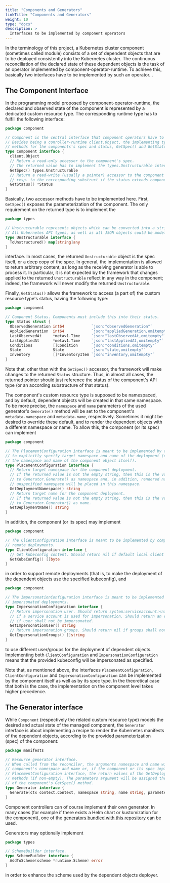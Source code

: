 ```yaml
---
title: "Components and Generators"
linkTitle: "Components and Generators"
weight: 10
type: "docs"
description: >
  Interfaces to be implemented by component operators
---
```


In the terminology of this project, a Kubernetes cluster component (sometimes called module) consists of a set of dependent objects that are to be
deployed consistently into the Kubernetes cluster. The continuous reconciliation of the declared state of these dependent objects is the task of an operator
implemented by component-operator-runtime. To achieve this, basically two interfaces have to be implemented by such an operator...

## The Component Interface

In the programming model proposed by component-operator-runtime, the declared and observed state of the component is represented by a dedicated custom resource type. The corresponding runtime type has to fulfill the following interface:

```go
package component

// Component is the central interface that component operators have to implement.
// Besides being a conroller-runtime client.Object, the implementing type has to expose accessor
// methods for the components's spec and status, GetSpec() and GetStatus().
type Component interface {
  client.Object
  // Return a read-only accessor to the component's spec.
  // The returned value has to implement the types.Unstructurable interface.
  GetSpec() types.Unstructurable
  // Return a read-write (usually a pointer) accessor to the component's status,
  // resp. to the corresponding substruct if the status extends component.Status.
  GetStatus() *Status
}
```

Basically, two accessor methods have to be implemented here. First, `GetSpec()` exposes the parameterization of the component.
The only requirement on the returned type is to implement the

```go
package types

// Unstructurable represents objects which can be converted into a string-keyed map.
// All Kubernetes API types, as well as all JSON objects could be modelled as Unstructurable objects.
type Unstructurable interface {
  ToUnstructured() map[string]any
}
```

interface. In most cases, the returned `Unstructurable` object is the spec itself, or a deep copy of the spec. In general, the implementation is allowed to return arbitrary content, as long as the receiving generator is able to process it. In particular, it is not expected by the framework that changes applied to the returned `Unstructurable` reflect in any way in the component; indeed, the framework will never modify the returned `Unstructurable`.

Finally, `GetStatus()` allows the framework to access (a part of) the custom resource type's status, having the following type:

```go
package component

// Component Status. Components must include this into their status.
type Status struct {
  ObservedGeneration int64            `json:"observedGeneration"`
  AppliedGeneration  int64            `json:"appliedGeneration,omitempty"`
  LastObservedAt     *metav1.Time     `json:"lastObservedAt,omitempty"`
  LastAppliedAt      *metav1.Time     `json:"lastAppliedAt,omitempty"`
  Conditions         []Condition      `json:"conditions,omitempty"`
  State              State            `json:"state,omitempty"`
  Inventory          []*InventoryItem `json:"inventory,omitempty"`
}
```

Note that, other than with the `GetSpec()` accessor, the framework will make changes to the returned `Status` structure.
Thus, in almost all cases, the returned pointer should just reference the status of the component's API type (or an according substructure of that status).

The component's custom resource type is supposed to be namespaced, and by default, dependent objects will be created in that same namespace. To be more precise, the `namespace` and `name` parameters of the used generator's `Generate()` method will be set to the component's `metadata.namespace` and `metadata.name`, respectively. Sometimes it might be desired to override these default, and to render the dependent objects with a different namespace or name. To allow this, the component (or its spec) can implement

```go
package component

// The PlacementConfiguration interface is meant to be implemented by components (or their spec) which allow
// to explicitly specify target namespace and name of the deployment (otherwise this will be defaulted as
// the namespace and name of the component object itself).
type PlacementConfiguration interface {
  // Return target namespace for the component deployment.
  // If the returned value is not the empty string, then this is the value that will be passed
  // to Generator.Generate() as namespace and, in addition, rendered namespaced resources with
  // unspecified namespace will be placed in this namespace.
  GetDeploymentNamespace() string
  // Return target name for the component deployment.
  // If the returned value is not the empty string, then this is the value that will be passed
  // to Generator.Generator() as name.
  GetDeploymentName() string
}
```

In addition, the component (or its spec) may implement

```go
package component

// The ClientConfiguration interface is meant to be implemented by components (or their spec) which offer
// remote deployments.
type ClientConfiguration interface {
  // Get kubeconfig content. Should return nil if default local client shall be used.
  GetKubeConfig() []byte
}
```

in order to support remote deployments (that is, to make the deployment of the dependent objects use the specified kubeconfig), and

```go
package component

// The ImpersonationConfiguration interface is meant to be implemented by components (or their spec) which offer
// impersonated deployments.
type ImpersonationConfiguration interface {
  // Return impersonation user. Should return system:serviceaccount:<namespace>:<serviceaccount>
  // if a service account is used for impersonation. Should return an empty string
  // if user shall not be impersonated.
  GetImpersonationUser() string
  // Return impersonation groups. Should return nil if groups shall not be impersonated.
  GetImpersonationGroups() []string
}
```

to use different user/groups for the deployment of dependent objects. Implementing both `ClientConfiguration` and `ImpersonationConfiguration` means that
the provided kubeconfig will be impersonated as specified.

Note that, as mentioned above, the interfaces `PlacementConfiguration`, `ClientConfiguration` and `ImpersonationConfiguration` can be implemented by the component
itself as well as by its spec type. In the theoretical case that both is the case, the implementation on the component level takes higher precedence.

## The Generator interface

While `Component` (respectively the related custom resource type) models the desired and actual state of
the managed component, the `Generator` interface is about implementing a recipe to render the Kubernetes manifests of the
dependent objects, according to the provided parameterization (spec) of the component:

```go
package manifests

// Resource generator interface.
// When called from the reconciler, the arguments namespace and name will match the
// component's namespace and name or, if the component or its spec implement the
// PlacementConfiguration interface, the return values of the GetDeploymentNamespace(), GetDeploymentName()
// methods (if non-empty). The parameters argument will be assigned the return value
// of the component's GetSpec() method.
type Generator interface {
  Generate(ctx context.Context, namespace string, name string, parameters types.Unstructurable) ([]client.Object, error)
}
```

Component controllers can of course implement their own generator. In many cases (for example if there exists a
Helm chart or kustomization for the component), one of the [generators bundled with this repository](../../generators) can be used.

Generators may optionally implement

```go
package types

// SchemeBuilder interface.
type SchemeBuilder interface {
  AddToScheme(scheme *runtime.Scheme) error
}

```

in order to enhance the scheme used by the dependent objects deployer.